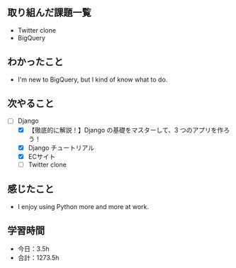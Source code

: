 ## 取り組んだ課題一覧
- Twitter clone
- BigQuery 

## わかったこと
- I'm new to BigQuery, but I kind of know what to do.

## 次やること
- [ ] Django
   - [x] 【徹底的に解説！】Django の基礎をマスターして、3 つのアプリを作ろう！
   - [x] Django チュートリアル
   - [x] ECサイト
   - [ ] Twitter clone

## 感じたこと
- I enjoy using Python more and more at work.

## 学習時間

- 今日：3.5h
- 合計：1273.5h
